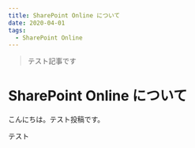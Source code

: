 ```yaml
---
title: SharePoint Online について
date: 2020-04-01
tags:
  - SharePoint Online
---
```


> テスト記事です

# SharePoint Online について

こんにちは。テスト投稿です。  

テスト